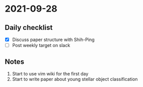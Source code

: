 # 2021-09-28

## Daily checklist
* [x] Discuss paper structure with Shih-Ping
* [ ] Post weekly target on slack

## Notes
1. Start to use vim wiki for the first day
2. Start to write paper about young stellar object classification
